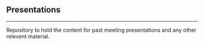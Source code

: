 ## Presentations

---

Repository to hold the content for past meeting presentations and any other relevent material.
